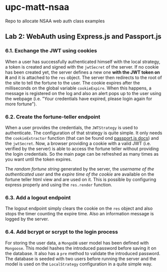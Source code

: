 # upc-matt-nsaa
Repo to allocate NSAA web auth class examples

## Lab 2: WebAuth using Express.js and Passport.js

### 6.1. Exchange the JWT using cookies
When a user has successfully authenticated himself with the local strategy, a token is created and signed with the `jwtSecret` of the server. If no cookie has been created yet, the server defines a new one **with the JWT token on it** and it is attached to the `res` object. The server then redirects to the root of the site to tell the fortune to the user. The cookie expires after the milliseconds on the global variable `cookieExpire`. When this happens, a message is registered on the log and also an alert pops up to the user using the webpage (i.e. "Your credentials have expired, please login again for more fortune"). 

### 6.2. Create the fortune-teller endpoint
When a user provides the credentials, the `JWTStrategy` is used to authenticate. The configuration of that strategy is quite simple. It only needs the `cookieExtractor` function (that can be found ond [passport.js docs](http://www.passportjs.org/packages/passport-jwt/#extracting-the-jwt-from-the-request)) and the `jwtSecret`. Now, a browser providing a cookie with a valid JWT (i.e. verified by the server) is able to access the fortune teller without providing the login credentials. So the main page can be refreshed as many times as you want until the token expires.

The *random fortune string* generated by the server, the *username of the authenticated user* and the *expire time of the cookie* are  available on the fortune teller html view and are used on it. This is possible by configuring express properly and using the `res.render` function.

### 6.3. Add a logout endpoint
The logout endpoint simply clears the cookie on the `res` object and also stops the timer counting the expire time. Also an information message is logged by the server.

### 6.4. Add bcrypt or scrypt to the login process
For storing the user data, a `MongoDB` user model has been defined with `Mongoose`. This model hashes the introduced password before saving it on the database. It also has a `pre` method to validate the introduced password. The database is seeded with two users before running the server and the model is used on the `LocalStrategy` configuration in a quite simple way. 